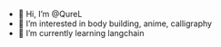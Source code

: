 - 👋 Hi, I’m @QureL
- 👀 I’m interested in body building, anime, calligraphy
- 🌱 I’m currently learning langchain

<!---
QureL/QureL is a ✨ special ✨ repository because its `README.md` (this file) appears on your GitHub profile.
You can click the Preview link to take a look at your changes.
--->
